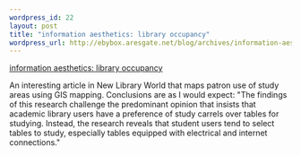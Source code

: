 ```yaml
--- 
wordpress_id: 22
layout: post
title: "information aesthetics: library occupancy"
wordpress_url: http://ebybox.aresgate.net/blog/archives/information-aesthetics-library-occupancy/
---
```

<a href="http://infosthetics.com/archives/2005/06/library_occupan.html">information aesthetics: library occupancy</a>

An interesting article in New Library World that maps patron use of study areas using GIS mapping. Conclusions are as I would expect: 
"The findings of this research challenge the predominant opinion that insists that academic library users have a preference of study carrels over tables for studying. Instead, the research reveals that student users tend to select tables to study, especially tables equipped with electrical and internet connections."
